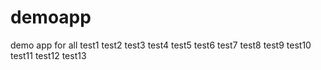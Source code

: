 # demoapp
demo app for all
test1
test2
test3
test4
test5
test6
test7
test8
test9
test10
test11
test12
test13

